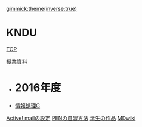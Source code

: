 [gimmick:theme(inverse:true)](flatly)

# KNDU

[TOP](index.md)

[授業資料]()

  * # 2016年度
  * [情報処理G](lecture/2016infoG.md)

[Active! mailの設定](ActiveMailSetting.md)
[PENの自習方法](PENprogramming.md)
[学生の作品](Opus.md)
[MDwiki](http://www.notredame.ac.jp/~a814575/MDwiki/)